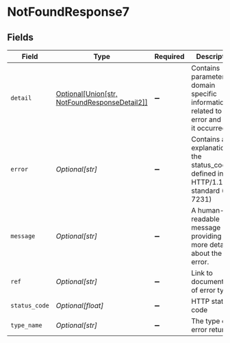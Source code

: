 # NotFoundResponse7


## Fields

| Field                                                                                           | Type                                                                                            | Required                                                                                        | Description                                                                                     | Example                                                                                         |
| ----------------------------------------------------------------------------------------------- | ----------------------------------------------------------------------------------------------- | ----------------------------------------------------------------------------------------------- | ----------------------------------------------------------------------------------------------- | ----------------------------------------------------------------------------------------------- |
| `detail`                                                                                        | [Optional[Union[str, NotFoundResponseDetail2]]](../../models/errors/notfoundresponsedetail7.md) | :heavy_minus_sign:                                                                              | Contains parameter or domain specific information related to the error and why it occurred.     |                                                                                                 |
| `error`                                                                                         | *Optional[str]*                                                                                 | :heavy_minus_sign:                                                                              | Contains an explanation of the status_code as defined in HTTP/1.1 standard (RFC 7231)           | Not Found                                                                                       |
| `message`                                                                                       | *Optional[str]*                                                                                 | :heavy_minus_sign:                                                                              | A human-readable message providing more details about the error.                                | Unknown Widget                                                                                  |
| `ref`                                                                                           | *Optional[str]*                                                                                 | :heavy_minus_sign:                                                                              | Link to documentation of error type                                                             | https://developers.apideck.com/errors#entitynotfounderror                                       |
| `status_code`                                                                                   | *Optional[float]*                                                                               | :heavy_minus_sign:                                                                              | HTTP status code                                                                                | 404                                                                                             |
| `type_name`                                                                                     | *Optional[str]*                                                                                 | :heavy_minus_sign:                                                                              | The type of error returned                                                                      | EntityNotFoundError                                                                             |